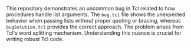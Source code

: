 This repository demonstrates an uncommon bug in Tcl related to how procedures handle list arguments. The `bug.tcl` file shows the unexpected behavior when passing lists without proper quoting or bracing, whereas `bugSolution.tcl` provides the correct approach.  The problem arises from Tcl's word splitting mechanism.  Understanding this nuance is crucial for writing robust Tcl code.
